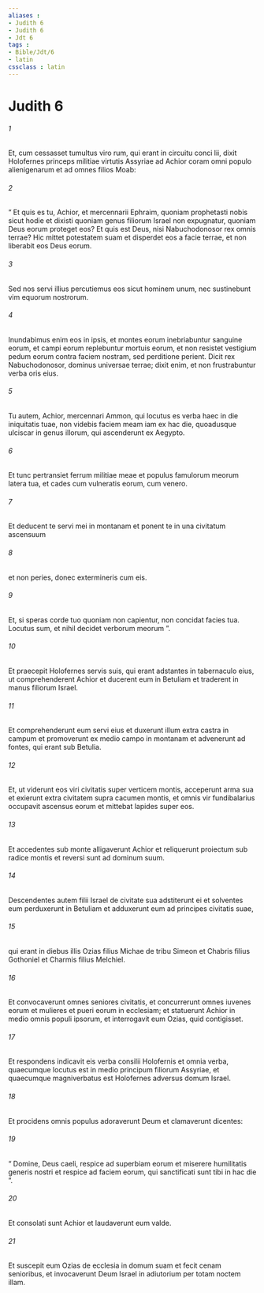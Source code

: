 ```yaml
---
aliases : 
- Judith 6
- Judith 6
- Jdt 6
tags : 
- Bible/Jdt/6
- latin
cssclass : latin
---
```


# Judith 6

###### 1
Et, cum cessasset tumultus viro rum, qui erant in circuitu conci lii, dixit Holofernes princeps militiae virtutis Assyriae ad Achior coram omni populo alienigenarum et ad omnes filios Moab: 
###### 2
“ Et quis es tu, Achior, et mercennarii Ephraim, quoniam prophetasti nobis sicut hodie et dixisti quoniam genus filiorum Israel non expugnatur, quoniam Deus eorum proteget eos? Et quis est Deus, nisi Nabuchodonosor rex omnis terrae? Hic mittet potestatem suam et disperdet eos a facie terrae, et non liberabit eos Deus eorum. 
###### 3
Sed nos servi illius percutiemus eos sicut hominem unum, nec sustinebunt vim equorum nostrorum. 
###### 4
Inundabimus enim eos in ipsis, et montes eorum inebriabuntur sanguine eorum, et campi eorum replebuntur mortuis eorum, et non resistet vestigium pedum eorum contra faciem nostram, sed perditione perient. Dicit rex Nabuchodonosor, dominus universae terrae; dixit enim, et non frustrabuntur verba oris eius. 
###### 5
Tu autem, Achior, mercennari Ammon, qui locutus es verba haec in die iniquitatis tuae, non videbis faciem meam iam ex hac die, quoadusque ulciscar in genus illorum, qui ascenderunt ex Aegypto. 
###### 6
Et tunc pertransiet ferrum militiae meae et populus famulorum meorum latera tua, et cades cum vulneratis eorum, cum venero. 
###### 7
Et deducent te servi mei in montanam et ponent te in una civitatum ascensuum 
###### 8
et non peries, donec extermineris cum eis. 
###### 9
Et, si speras corde tuo quoniam non capientur, non concidat facies tua. Locutus sum, et nihil decidet verborum meorum ”.
###### 10
Et praecepit Holofernes servis suis, qui erant adstantes in tabernaculo eius, ut comprehenderent Achior et ducerent eum in Betuliam et traderent in manus filiorum Israel. 
###### 11
Et comprehenderunt eum servi eius et duxerunt illum extra castra in campum et promoverunt ex medio campo in montanam et advenerunt ad fontes, qui erant sub Betulia. 
###### 12
Et, ut viderunt eos viri civitatis super verticem montis, acceperunt arma sua et exierunt extra civitatem supra cacumen montis, et omnis vir fundibalarius occupavit ascensus eorum et mittebat lapides super eos. 
###### 13
Et accedentes sub monte alligaverunt Achior et reliquerunt proiectum sub radice montis et reversi sunt ad dominum suum. 
###### 14
Descendentes autem filii Israel de civitate sua adstiterunt ei et solventes eum perduxerunt in Betuliam et adduxerunt eum ad principes civitatis suae, 
###### 15
qui erant in diebus illis Ozias filius Michae de tribu Simeon et Chabris filius Gothoniel et Charmis filius Melchiel. 
###### 16
Et convocaverunt omnes seniores civitatis, et concurrerunt omnes iuvenes eorum et mulieres et pueri eorum in ecclesiam; et statuerunt Achior in medio omnis populi ipsorum, et interrogavit eum Ozias, quid contigisset. 
###### 17
Et respondens indicavit eis verba consilii Holofernis et omnia verba, quaecumque locutus est in medio principum filiorum Assyriae, et quaecumque magniverbatus est Holofernes adversus domum Israel. 
###### 18
Et procidens omnis populus adoraverunt Deum et clamaverunt dicentes: 
###### 19
“ Domine, Deus caeli, respice ad superbiam eorum et miserere humilitatis generis nostri et respice ad faciem eorum, qui sanctificati sunt tibi in hac die ”. 
###### 20
Et consolati sunt Achior et laudaverunt eum valde. 
###### 21
Et suscepit eum Ozias de ecclesia in domum suam et fecit cenam senioribus, et invocaverunt Deum Israel in adiutorium per totam noctem illam. 
